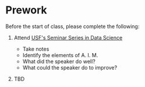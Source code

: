 Prework
======

Before the start of class, please complete the following:

1.  Attend [USF's Seminar Series in Data Science](https://www.meetup.com/USF-Seminar-Series-in-Data-Science/)
    - Take notes 
    - Identify the elements of A. I. M.
    - What did the speaker do well?
    - What could the speaker do to improve?

2. TBD